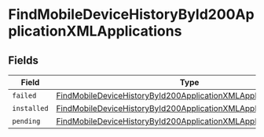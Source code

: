 # FindMobileDeviceHistoryById200ApplicationXMLApplications


## Fields

| Field                                                                                                                                                               | Type                                                                                                                                                                | Required                                                                                                                                                            | Description                                                                                                                                                         |
| ------------------------------------------------------------------------------------------------------------------------------------------------------------------- | ------------------------------------------------------------------------------------------------------------------------------------------------------------------- | ------------------------------------------------------------------------------------------------------------------------------------------------------------------- | ------------------------------------------------------------------------------------------------------------------------------------------------------------------- |
| `failed`                                                                                                                                                            | [FindMobileDeviceHistoryById200ApplicationXMLApplicationsFailed](../../models/operations/findmobiledevicehistorybyid200applicationxmlapplicationsfailed.md)[]       | :heavy_minus_sign:                                                                                                                                                  | N/A                                                                                                                                                                 |
| `installed`                                                                                                                                                         | [FindMobileDeviceHistoryById200ApplicationXMLApplicationsInstalled](../../models/operations/findmobiledevicehistorybyid200applicationxmlapplicationsinstalled.md)[] | :heavy_minus_sign:                                                                                                                                                  | N/A                                                                                                                                                                 |
| `pending`                                                                                                                                                           | [FindMobileDeviceHistoryById200ApplicationXMLApplicationsPending](../../models/operations/findmobiledevicehistorybyid200applicationxmlapplicationspending.md)[]     | :heavy_minus_sign:                                                                                                                                                  | N/A                                                                                                                                                                 |